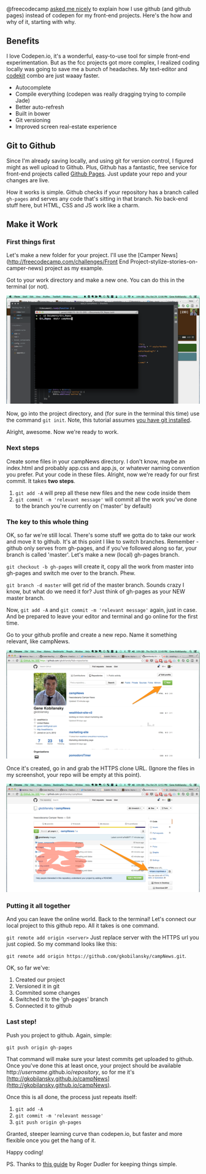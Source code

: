 @freecodecamp [asked me nicely](https://twitter.com/FreeCodeCamp/status/648707819965837312) to explain how I use github (and github pages) instead of codepen for my front-end projects. Here's the how and why of it, starting with why.

## Benefits

I love Codepen.io, it's a wonderful, easy-to-use tool for simple front-end experimentation. But as the fcc projects got more complex, I realized coding locally was going to save me a bunch of headaches. My text-editor and [codekit](https://incident57.com/codekit/) combo are just waaay faster.

* Autocomplete
* Compile everything (codepen was really dragging trying to compile Jade)
* Better auto-refresh
* Built in bower
* Git versioning
* Improved screen real-estate experience

## Git to Github

Since I'm already saving locally, and using git for version control, I figured might as well upload to Github. Plus, Github has a fantastic, free service for front-end projects called [Github Pages](https://pages.github.com/). Just update your repo and your changes are live.

How it works is simple. Github checks if your repository has a branch called `gh-pages` and serves any code that's sitting in that branch. No back-end stuff here, but HTML, CSS and JS work like a charm.

## Make it Work

### First things first

Let's make a new folder for your project. I'll use the [Camper News](http://freecodecamp.com/challenges/Front End Project-stylize-stories-on-camper-news) project as my example.

Got to your work directory and make a new one. You can do this in the terminal (or not).

![Project Directory](https://raw.githubusercontent.com/gkobilansky/campNews/gh-pages/images/Fullscreen_10_29_15__12_06_PM.png)

Now, go into the project directory, and (for sure in the terminal this time) use the command `git init`. Note, this tutorial assumes [you have git installed](https://git-scm.com/book/en/v2/Getting-Started-Installing-Git).

Alright, awesome. Now we're ready to work.

### Next steps

Create some files in your campNews directory. I don't know, maybe an index.html and probably app.css and app.js, or whatever naming convention you prefer. Put your code in these files. Alright, now we're ready for our first commit. It takes **two steps**. 

1. `git add -A` will prep all these new files and the new code inside them
2. `git commit -m 'relevant message'` will commit all the work you've done to the branch you're currently on ('master' by default)

### The key to this whole thing

OK, so far we're still local. There's some stuff we gotta do to take our work and move it to github. It's at this point I like to switch branches. Remember - github only serves from gh-pages, and if you've followed along so far, your branch is called 'master'. Let's make a new (local) gh-pages branch.

`git checkout -b gh-pages` will create it, copy all the work from master into gh-pages and switch me over to the branch. Phew.

`git branch -d master` will get rid of the master branch. Sounds crazy I know, but what do we need it for? Just think of gh-pages as your NEW master branch.

Now, `git add -A` and `git commit -m 'relevant message'` again, just in case. And be prepared to leave your editor and terminal and go online for the first time. 

Go to your github profile and create a new repo. Name it something relevant, like campNews.

![New Repo](https://raw.githubusercontent.com/gkobilansky/campNews/gh-pages/images/Fullscreen_10_29_15__12_49_PM.png)

Once it's created, go in and grab the HTTPS clone URL. (Ignore the files in my screenshot, your repo will be empty at this point).

![clone url](https://raw.githubusercontent.com/gkobilansky/campNews/gh-pages/images/Fullscreen_10_29_15__12_51_PM.png)

### Putting it all together

And you can leave the online world. Back to the terminal! Let's connect our local project to this github repo. All it takes is one command.

`git remote add origin <server>` Just replace server with the HTTPS url you just copied. So my command looks like this:

`git remote add origin https://github.com/gkobilansky/campNews.git`. 

OK, so far we've:

1. Created our project
2. Versioned it in git
3. Commited some changes
4. Switched it to the 'gh-pages' branch
5. Connected it to github

### Last step!

Push you project to github. Again, simple: 

`git push origin gh-pages`

That command will make sure your latest commits get uploaded to github. Once you've done this at least once, your project should be available http://*username*.github.io/*repository*, so for me it's [http://gkobilansky.github.io/campNews](http://gkobilansky.github.io/campNews).

Once this is all done, the process just repeats itself:

1. `git add -A`
2. `git commit -m 'relevant message'`
3. `git push origin gh-pages`

Granted, steeper learning curve than codepen.io, but faster and more flexible once you get the hang of it.

Happy coding!


PS. Thanks to [this guide](http://rogerdudler.github.io/git-guide/) by Roger Dudler for keeping things simple.
